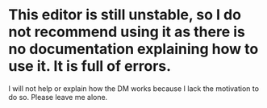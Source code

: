 # This editor is still unstable, so I do not recommend using it as there is no documentation explaining how to use it. It is full of errors.
I will not help or explain how the DM works because I lack the motivation to do so. Please leave me alone.
